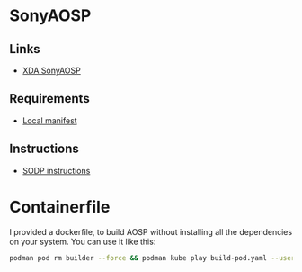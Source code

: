 # SonyAOSP

## Links
- [XDA SonyAOSP](https://forum.xda-developers.com/xperia-xz2/development/unstable-sonyaosp-10-0r1-t3975009)

## Requirements
- [Local manifest](https://github.com/sonyxperiadev/local_manifests)

## Instructions
- [SODP instructions](https://developer.sony.com/develop/open-devices/guides/aosp-build-instructions/build-aosp-android-android-10-0-0)

# Containerfile
I provided a dockerfile, to build AOSP without installing all the dependencies on your system.
You can use it like this:
```bash
podman pod rm builder --force && podman kube play build-pod.yaml --userns=keep-id
```
